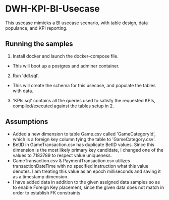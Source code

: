 # DWH-KPI-BI-Usecase

This usecase mimicks a BI usecase scenario, with table design, data populance, and KPI reporting.

## Running the samples

1) Install docker and launch the docker-compose file.
  - This will boot up a postgres and adminer container.
2) Run 'ddl.sql'.
  - This will create the schema for this usecase, and populate the tables with data.
3) 'KPIs.sql' contains all the queries used to satisfy the requested KPIs, compiled/executed against the tables setup in 2.

## Assumptions

- Added a new dimension to table Game.csv called 'GameCategoryId', which is a foreign key column tying the table to 'GameCategory.csv'.
- BetID in GameTransaction.csv has duplicate BetID values. Since this dimension is the most likely primary key candidate, I changed one of the values to 7183789 to respect value uniqueness.
- GameTransaction.csv & PaymentTransaction.csv  utilizes transactionDateTime with no specified instruction what this value denotes. I am treating this value as an epoch milliseconds and saving it as a timestamp dimension.
- I have added data in addition to the given assigned data samples so as to enable Foreign Key placement, since the given data does not match in order to establish FK constraints
